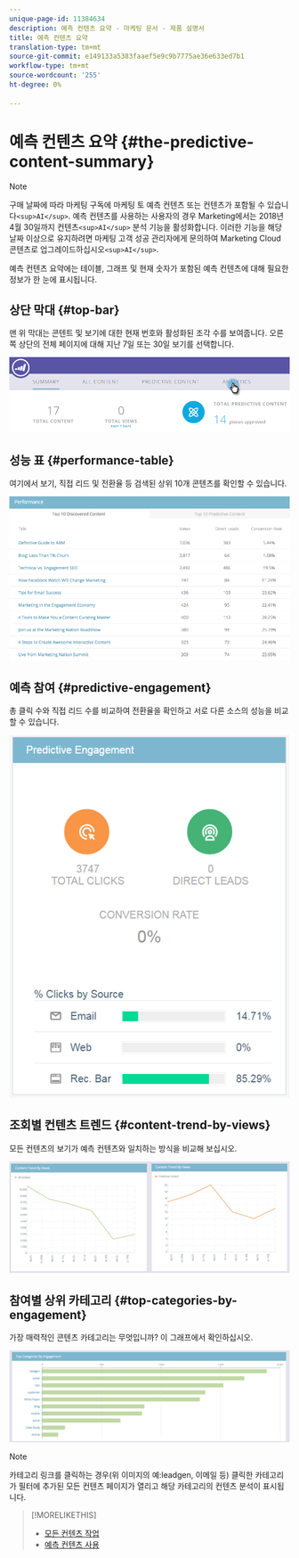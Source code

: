 ```yaml
---
unique-page-id: 11384634
description: 예측 컨텐츠 요약 - 마케팅 문서 - 제품 설명서
title: 예측 컨텐츠 요약
translation-type: tm+mt
source-git-commit: e149133a5383faaef5e9c9b7775ae36e633ed7b1
workflow-type: tm+mt
source-wordcount: '255'
ht-degree: 0%

---
```



# 예측 컨텐츠 요약 {#the-predictive-content-summary}

>[!NOTE]
>
>구매 날짜에 따라 마케팅 구독에 마케팅 토 예측 컨텐츠 또는 컨텐츠가 포함될 수 있습니다`<sup>AI</sup>`. 예측 컨텐츠를 사용하는 사용자의 경우 Marketing에서는 2018년 4월 30일까지 컨텐츠`<sup>AI</sup>` 분석 기능을 활성화합니다. 이러한 기능을 해당 날짜 이상으로 유지하려면 마케팅 고객 성공 관리자에게 문의하여 Marketing Cloud 콘텐츠로 업그레이드하십시오`<sup>AI</sup>`.

예측 컨텐츠 요약에는 테이블, 그래프 및 현재 숫자가 포함된 예측 컨텐츠에 대해 필요한 정보가 한 눈에 표시됩니다.

## 상단 막대 {#top-bar}

맨 위 막대는 콘텐트 및 보기에 대한 현재 번호와 활성화된 조각 수를 보여줍니다. 오른쪽 상단의 전체 페이지에 대해 지난 7일 또는 30일 보기를 선택합니다.

![](assets/image2017-10-17-14-3a10-3a22.png)

## 성능 표 {#performance-table}

여기에서 보기, 직접 리드 및 전환율 등 검색된 상위 10개 콘텐츠를 확인할 수 있습니다.

![](assets/image2017-10-3-10-3a4-3a40.png)

## 예측 참여 {#predictive-engagement}

총 클릭 수와 직접 리드 수를 비교하여 전환율을 확인하고 서로 다른 소스의 성능을 비교할 수 있습니다.

![](assets/predictive-engagement-actual.png)

## 조회별 컨텐츠 트렌드  {#content-trend-by-views}

모든 컨텐츠의 보기가 예측 컨텐츠와 일치하는 방식을 비교해 보십시오.

![](assets/4.png)

## 참여별 상위 카테고리 {#top-categories-by-engagement}

가장 매력적인 콘텐츠 카테고리는 무엇입니까? 이 그래프에서 확인하십시오.

![](assets/5.png)

>[!NOTE]
>
>카테고리 링크를 클릭하는 경우(위 이미지의 예:leadgen, 이메일 등) 클릭한 카테고리가 필터에 추가된 모든 컨텐츠 페이지가 열리고 해당 카테고리의 컨텐츠 분석이 표시됩니다.

>[!MORELIKETHIS]
>
>* [모든 컨텐츠 작업](http://docs.marketo.com/display/docs/working+with+all+content)
>* [예측 컨텐츠 사용](http://docs.marketo.com/display/docs/working+with+predictive+content)

>



